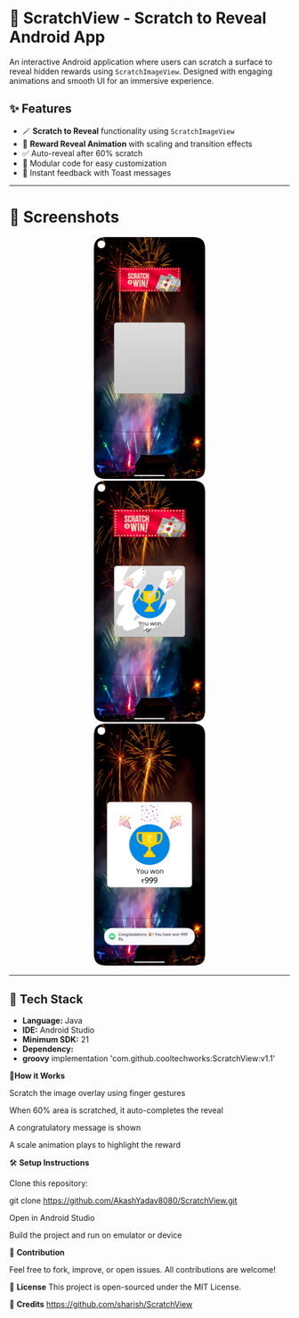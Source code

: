 # 🎯 ScratchView - Scratch to Reveal Android App

An interactive Android application where users can scratch a surface to reveal hidden rewards using `ScratchImageView`. Designed with engaging animations and smooth UI for an immersive experience.

## ✨ Features

- 🪄 **Scratch to Reveal** functionality using `ScratchImageView`
- 🎉 **Reward Reveal Animation** with scaling and transition effects
- ✅ Auto-reveal after 60% scratch
- 🧩 Modular code for easy customization
- 💬 Instant feedback with Toast messages

---

# 📱 Screenshots

<p align="center">
  <img src="app/images/screenshot1.png" alt="Before" width="200" title="Scratch Before"/>
  <img src="app/images/screenshot2.png" alt="In Progress" width="200" title="Scratch In Progress" style="margin-left:100px; margin-right:100px;"/>
  <img src="app/images/screenshot3.png" alt="Revealed" width="200" title="Scratch Revealed"/>
</p>

---

## 🔧 Tech Stack

- **Language:** Java  
- **IDE:** Android Studio  
- **Minimum SDK:** 21  
- **Dependency:**
- 
  **groovy**
  implementation 'com.github.cooltechworks:ScratchView:v1.1'

🚀**How it Works**


Scratch the image overlay using finger gestures

When 60% area is scratched, it auto-completes the reveal

A congratulatory message is shown

A scale animation plays to highlight the reward



🛠️ **Setup Instructions**

Clone this repository:

git clone https://github.com/AkashYadav8080/ScratchView.git

Open in Android Studio

Build the project and run on emulator or device


🤝 **Contribution**

Feel free to fork, improve, or open issues. All contributions are welcome!


📄 **License**
This project is open-sourced under the MIT License.


🔗 **Credits**
https://github.com/sharish/ScratchView

